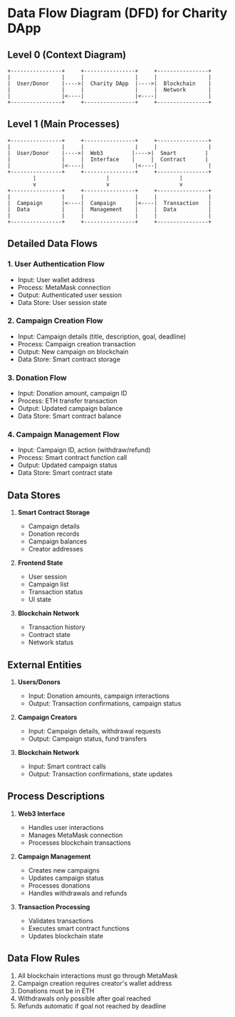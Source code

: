 # Data Flow Diagram (DFD) for Charity DApp

## Level 0 (Context Diagram)
```
+----------------+     +----------------+     +----------------+
|                |     |                |     |                |
|  User/Donor    |---->|  Charity DApp  |---->|  Blockchain    |
|                |     |                |     |  Network       |
|                |<----|                |<----|                |
+----------------+     +----------------+     +----------------+
```

## Level 1 (Main Processes)

```
+----------------+     +----------------+     +----------------+
|                |     |                |     |                |
|  User/Donor    |---->|  Web3         |---->|  Smart         |
|                |     |  Interface    |     |  Contract      |
|                |<----|                |<----|                |
+----------------+     +----------------+     +----------------+
        |                      |                      |
        v                      v                      v
+----------------+     +----------------+     +----------------+
|                |     |                |     |                |
|  Campaign      |<----|  Campaign      |<----|  Transaction   |
|  Data          |     |  Management    |     |  Data          |
|                |     |                |     |                |
+----------------+     +----------------+     +----------------+
```

## Detailed Data Flows

### 1. User Authentication Flow
- Input: User wallet address
- Process: MetaMask connection
- Output: Authenticated user session
- Data Store: User session state

### 2. Campaign Creation Flow
- Input: Campaign details (title, description, goal, deadline)
- Process: Campaign creation transaction
- Output: New campaign on blockchain
- Data Store: Smart contract storage

### 3. Donation Flow
- Input: Donation amount, campaign ID
- Process: ETH transfer transaction
- Output: Updated campaign balance
- Data Store: Smart contract balance

### 4. Campaign Management Flow
- Input: Campaign ID, action (withdraw/refund)
- Process: Smart contract function call
- Output: Updated campaign status
- Data Store: Smart contract state

## Data Stores

1. **Smart Contract Storage**
   - Campaign details
   - Donation records
   - Campaign balances
   - Creator addresses

2. **Frontend State**
   - User session
   - Campaign list
   - Transaction status
   - UI state

3. **Blockchain Network**
   - Transaction history
   - Contract state
   - Network status

## External Entities

1. **Users/Donors**
   - Input: Donation amounts, campaign interactions
   - Output: Transaction confirmations, campaign status

2. **Campaign Creators**
   - Input: Campaign details, withdrawal requests
   - Output: Campaign status, fund transfers

3. **Blockchain Network**
   - Input: Smart contract calls
   - Output: Transaction confirmations, state updates

## Process Descriptions

1. **Web3 Interface**
   - Handles user interactions
   - Manages MetaMask connection
   - Processes blockchain transactions

2. **Campaign Management**
   - Creates new campaigns
   - Updates campaign status
   - Processes donations
   - Handles withdrawals and refunds

3. **Transaction Processing**
   - Validates transactions
   - Executes smart contract functions
   - Updates blockchain state

## Data Flow Rules

1. All blockchain interactions must go through MetaMask
2. Campaign creation requires creator's wallet address
3. Donations must be in ETH
4. Withdrawals only possible after goal reached
5. Refunds automatic if goal not reached by deadline 